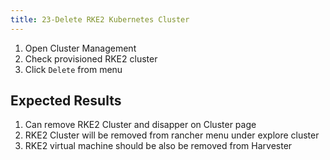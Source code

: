 ```yaml
---
title: 23-Delete RKE2 Kubernetes Cluster	
---
```

1. Open Cluster Management
2. Check provisioned RKE2 cluster 
3. Click `Delete` from menu


## Expected Results
1. Can remove RKE2 Cluster and disapper on Cluster page
2. RKE2 Cluster will be removed from rancher menu under explore cluster
3. RKE2 virtual machine should be also be removed from Harvester 

